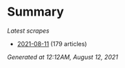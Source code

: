 # Summary
*Latest scrapes*
* [2021-08-11](https://github.com/nuuuwan/news_lk/blob/data/news_lk.2021-08-11.json) (179 articles)

*Generated at 12:12AM, August 12, 2021*